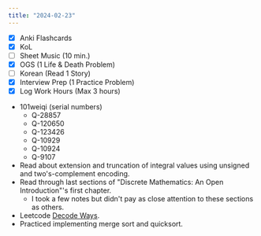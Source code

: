 ```yaml
---
title: "2024-02-23"
---
```


- [x] Anki Flashcards
- [x] KoL
- [ ] Sheet Music (10 min.)
- [x] OGS (1 Life & Death Problem)
- [ ] Korean (Read 1 Story)
- [x] Interview Prep (1 Practice Problem)
- [x] Log Work Hours (Max 3 hours)

* 101weiqi (serial numbers)
	* Q-28857
	* Q-120650
	* Q-123426
	* Q-10929
	* Q-10924
	* Q-9107
* Read about extension and truncation of integral values using unsigned and two's-complement encoding.
* Read through last sections of "Discrete Mathematics: An Open Introduction"'s first chapter.
	* I took a few notes but didn't pay as close attention to these sections as others.
* Leetcode [Decode Ways](https://leetcode.com/problems/decode-ways/solutions/).
* Practiced implementing merge sort and quicksort.